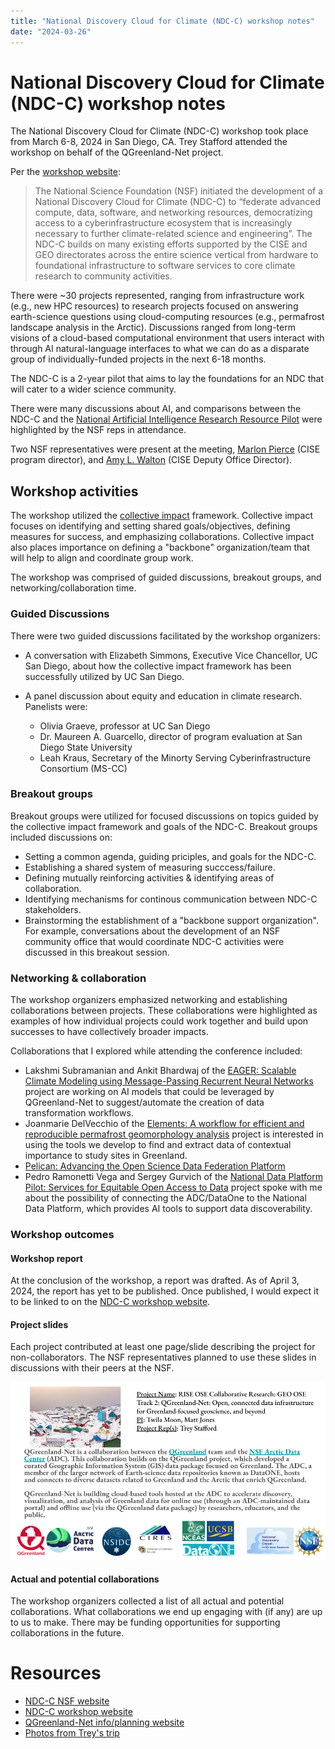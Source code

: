 ```yaml
---
title: "National Discovery Cloud for Climate (NDC-C) workshop notes"
date: "2024-03-26"
---
```


# National Discovery Cloud for Climate (NDC-C) workshop notes

The National Discovery Cloud for Climate (NDC-C) workshop took place from March
6-8, 2024 in San Diego, CA. Trey Stafford attended the workshop on behalf of the
QGreenland-Net project.

Per the [workshop website](https://www.nationaldiscoverycloud.org/home):

> The National Science Foundation (NSF) initiated the development of a National
> Discovery Cloud for Climate (NDC-C) to “federate advanced compute, data,
> software, and networking resources, democratizing access to a
> cyberinfrastructure ecosystem that is increasingly necessary to further
> climate-related science and engineering”. The NDC-C builds on many existing
> efforts supported by the CISE and GEO directorates across the entire science
> vertical from hardware to foundational infrastructure to software services to
> core climate research to community activities.

There were ~30 projects represented, ranging from infrastructure work (e.g., new
HPC resources) to research projects focused on answering earth-science questions
using cloud-computing resources (e.g., permafrost landscape analysis in the
Arctic). Discussions ranged from long-term visions of a cloud-based
computational environment that users interact with through AI natural-language
interfaces to what we can do as a disparate group of individually-funded
projects in the next 6-18 months. 

The NDC-C is a 2-year pilot that aims to lay the foundations for an NDC that
will cater to a wider science community.

There were many discussions about AI, and comparisons between the NDC-C and the
[National Artificial Intelligence Research Resource
Pilot](https://new.nsf.gov/focus-areas/artificial-intelligence/nairr) were
highlighted by the NSF reps in attendance. 

Two NSF representatives were present at the meeting, [Marlon
Pierce](https://www.nsf.gov/staff/staff_bio.jsp?lan=mpierce&org=OAC&from_org=OAC)
(CISE program director), and [Amy
L. Walton](https://www.nsf.gov/staff/staff_bio.jsp?lan=awalton&from_org=CISE)
(CISE Deputy Office Director).


## Workshop activities

The workshop utilized the [collective
impact](https://collectiveimpactforum.org/what-is-collective-impact/)
framework. Collective impact focuses on identifying and setting shared
goals/objectives, defining measures for success, and emphasizing
collaborations. Collective impact also places importance on defining a
"backbone" organization/team that will help to align and coordinate group work.

The workshop was comprised of guided discussions, breakout groups, and
networking/collaboration time.


### Guided Discussions

There were two guided discussions facilitated by the workshop organizers:

* A conversation with Elizabeth Simmons, Executive Vice Chancellor, UC San
  Diego, about how the collective impact framework has been successfully
  utilized by UC San Diego.
  
* A panel discussion about equity and education in climate research. Panelists
  were:
  * Olivia Graeve, professor at UC San Diego
  * Dr. Maureen A. Guarcello, director of program evaluation at San Diego State
    University
  * Leah Kraus, Secretary of the Minorty Serving Cyberinfrastructure Consortium
    (MS-CC)


### Breakout groups

Breakout groups were utilized for focused discussions on topics guided by the
collective impact framework and goals of the NDC-C. Breakout groups included discussions on:

* Setting a common agenda, guiding priciples, and goals for the NDC-C.
* Establishing a shared system of measuring succcess/failure.
* Defining mutually reinforcing activities & identifying areas of collaboration.
* Identifying mechanisms for continous communication between NDC-C stakeholders.
* Brainstorming the establishment of a "backbone support organization". For
  example, conversations about the development of an NSF community office that
  would coordinate NDC-C activities were discussed in this breakout session.


### Networking & collaboration

The workshop organizers emphasized networking and establishing collaborations
between projects. These collaborations were highlighted as examples of how
individual projects could work together and build upon successes to
have collectively broader impacts.

Collaborations that I explored while attending the conference included:

* Lakshmi Subramanian and Ankit Bhardwaj of the [EAGER: Scalable Climate
  Modeling using Message-Passing Recurrent Neural
  Networks](https://www.nsf.gov/awardsearch/showAward?AWD_ID=2335773) project
  are working on AI models that could be leveraged by QGreenland-Net to
  suggest/automate the creation of data transformation workflows.
* Joanmarie DelVecchio of the [Elements: A workflow for efficient and
  reproducible permafrost geomorphology
  analysis](https://www.nsf.gov/awardsearch/showAward?AWD_ID=2311319) project is
  interested in using the tools we develop to find and extract data of
  contextual importance to study sites in Greenland.
* [Pelican: Advancing the Open Science Data Federation
  Platform](https://www.nsf.gov/awardsearch/showAward?AWD_ID=2331480)
* Pedro Ramonetti Vega and Sergey Gurvich of the [National Data Platform Pilot:
  Services for Equitable Open Access to
  Data](https://www.nsf.gov/awardsearch/showAward?AWD_ID=2333609) project spoke
  with me about the possibility of connecting the ADC/DataOne to the National
  Data Platform, which provides AI tools to support data discoverability.


### Workshop outcomes


#### Workshop report

At the conclusion of the workshop, a report was drafted. As of April 3, 2024,
the report has yet to be published. Once published, I would expect it to be
linked to on the [NDC-C workshop
website](https://www.nationaldiscoverycloud.org/home).


#### Project slides

Each project contributed at least one page/slide describing the project for
non-collaborators. The NSF representatives planned to use these slides in
discussions with their peers at the NSF.

![QGreenland-Net slide](../_images/qgreenland_net_description_slide.png)


#### Actual and potential collaborations

The workshop organizers collected a list of all actual and potential
collaborations. What collaborations we end up engaging with (if any) are up to
us to make. There may be funding opportunities for supporting collaborations in
the future.


# Resources

* [NDC-C NSF website](https://new.nsf.gov/cise/national-discovery-cloud-climate)
* [NDC-C workshop website](https://www.nationaldiscoverycloud.org/home)
* [QGreenland-Net info/planning website](https://qgreenland-net.github.io/)
* [Photos from Trey's trip](https://photos.app.goo.gl/gvmBJu3agig49BtAA)
